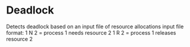 # Deadlock
Detects deadlock based on an input file of resource allocations 
input file format:
1 N 2 = process 1 needs resource 2
1 R 2 = process 1 releases resource 2
